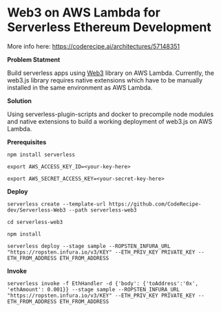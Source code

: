 # Web3 on AWS Lambda for Serverless Ethereum Development
More info here: https://coderecipe.ai/architectures/57148351

**Problem Statment**

Build serverless apps using [Web3]([https://github.com/ethereum/web3.js/](https://github.com/ethereum/web3.js/)) library on AWS Lambda. Currently, the web3.js library requires native extensions which have to be manually installed in the same environment as AWS Lambda.

**Solution**

Using serverless-plugin-scripts and docker to precompile node modules and native extensions to build a working deployment of web3.js on AWS Lambda.

**Prerequisites**
```
npm install serverless

export AWS_ACCESS_KEY_ID=<your-key-here>

export AWS_SECRET_ACCESS_KEY=<your-secret-key-here>
```
**Deploy**

```
serverless create --template-url https://github.com/CodeRecipe-dev/Serverless-Web3 --path serverless-web3

cd serverless-web3

npm install

serverless deploy --stage sample --ROPSTEN_INFURA_URL "https://ropsten.infura.io/v3/KEY" --ETH_PRIV_KEY PRIVATE_KEY --ETH_FROM_ADDRESS ETH_FROM_ADDRESS
```

**Invoke**

```
serverless invoke -f EthHandler -d {'body': {'toAddress':'0x', 'ethAmount': 0.001}} --stage sample --ROPSTEN_INFURA_URL "https://ropsten.infura.io/v3/KEY" --ETH_PRIV_KEY PRIVATE_KEY --ETH_FROM_ADDRESS ETH_FROM_ADDRESS
```
